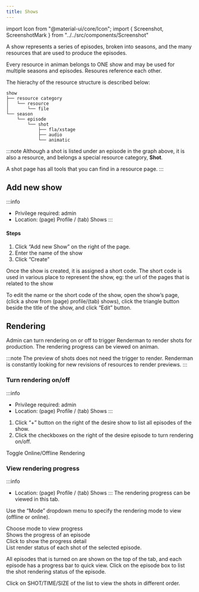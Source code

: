```yaml
---
title: Shows
---
```

import Icon from "@material-ui/core/Icon";
import { Screenshot, ScreenshotMark } from "../../src/components/Screenshot"

A show represents a series of episodes, broken into seasons, and the many resources that are used to produce the episodes.

Every resource in animan belongs to ONE show and may be used for multiple seasons and episodes. Resoures reference each other.

The hierachy of the resource structure is described below:

```
show
├── resource category
│   └── resource
│       └── file
└── season
    └── episode
        └── shot
            ├── fla/xstage
            ├── audio
            └── animatic
```
:::note
Although a shot is listed under an episode in the graph above, it is also a resource, and belongs a special resource category, **Shot**.

A shot page has all tools that you can find in a resource page.
:::

## Add new show
:::info
- Privilege required: admin
- Location: (page) Profile / (tab) Shows
:::

#### Steps
1. Click “Add new Show” on the right of the page.
1. Enter the name of the show
1. Click “Create”

<Screenshot image="/screenshot/create_show.png">
  <ScreenshotMark x="82%" y="63%" width="28%" height="18%" textPosition="right" borderRadius="10px"></ScreenshotMark>
</Screenshot>

Once the show is created, it is assigned a short code. The short code is used in various place to represent the show, eg: the url of the pages that is related to the show

To edit the name or the short code of the show, open the show’s page, (click a show from (page) profile/(tab) shows), click the triangle button beside the title of the show, and click “Edit” button.

<Screenshot image="/screenshot/edit_show_name.png">
  <ScreenshotMark x="12.1%" y="16%" width="4%" height="12%" textPosition="right" borderRadius="50%"></ScreenshotMark>
  <ScreenshotMark x="20%" y="32%" width="18%" height="15%" textPosition="right" borderRadius="10px"></ScreenshotMark>
</Screenshot>

## Rendering

Admin can turn rendering on or off to trigger Renderman to render shots for production. The rendering progress can be viewed on animan.

:::note
The preview of shots does not need the trigger to render. Renderman is constantly looking for new revisions of resources to render previews.
:::

### Turn rendering on/off
:::info
- Privilege required: admin
- Location: (page) Profile / (tab) Shows
:::
1. Click “+” button on the right of the desire show to list all episodes of the show.
1. Click the checkboxes on the right of the desire episode to turn rendering on/off.

<Screenshot image="/screenshot/create_show.png">
  <ScreenshotMark x="4.3%" y="73.2%" width="4%" height="10%" textPosition="right" borderRadius="50%"></ScreenshotMark>
  <ScreenshotMark x="56.5%" y="83%" width="22%" height="12%" textPosition="top" borderRadius="10px">
    Toggle Online/Offline Rendering
  </ScreenshotMark>
</Screenshot>


### View rendering progress
:::info
- Location: (page) Profile / (tab) Shows
:::
The rendering progress can be viewed in this tab.

Use the “Mode” dropdown menu to specify the rendering mode to view (offline or online).

<Screenshot image="/screenshot/show_render_progress.png">
  <ScreenshotMark x="11.5%" y="21%" width="22%" height="15%" textPosition="right" borderRadius="10px">
    Choose mode to view progress
  </ScreenshotMark>
  <ScreenshotMark x="33.1%" y="32.3%" width="10%" height="9.5%" textPosition="right" borderRadius="8px">
    <div>Shows the progress of an episode</div>
    <div>Click to show the progress detail</div>
  </ScreenshotMark>
  <ScreenshotMark x="50%" y="80%" width="99%" height="36%" textPosition="top" borderRadius="8px">
    List render status of each shot of the selected episode.
  </ScreenshotMark>
</Screenshot>

All episodes that is turned on are shown on the top of the tab, and each episode has a progress bar to quick view. Click on the episode box to list the shot rendering status of the episode.

Click on SHOT/TIME/SIZE of the list to view the shots in different order.
